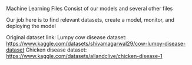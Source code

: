 Machine Learning Files
Consist of our models and several other files

Our job here is to find relevant datasets, create a model, monitor, and deploying the model

Original dataset link:
Lumpy cow disease dataset:
https://www.kaggle.com/datasets/shivamagarwal29/cow-lumpy-disease-dataset
Chicken disease dataset:
https://www.kaggle.com/datasets/allandclive/chicken-disease-1
